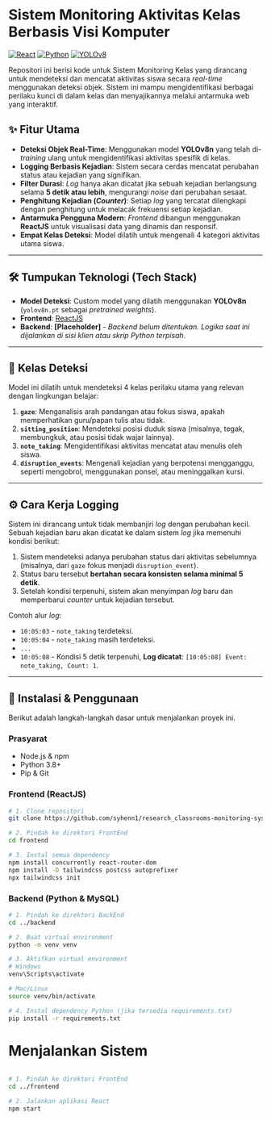 # Sistem Monitoring Aktivitas Kelas Berbasis Visi Komputer

[![React](https://img.shields.io/badge/React-20232A?style=for-the-badge&logo=react&logoColor=61DAFB)](https://reactjs.org/)
[![Python](https://img.shields.io/badge/Python-3776AB?style=for-the-badge&logo=python&logoColor=white)](https://www.python.org/)
[![YOLOv8](https://img.shields.io/badge/YOLOv8-00FFFF?style=for-the-badge&logo=yolo&logoColor=black)](https://github.com/ultralytics/ultralytics)

Repositori ini berisi kode untuk Sistem Monitoring Kelas yang dirancang untuk mendeteksi dan mencatat aktivitas siswa secara _real-time_ menggunakan deteksi objek. Sistem ini mampu mengidentifikasi berbagai perilaku kunci di dalam kelas dan menyajikannya melalui antarmuka web yang interaktif.

## ✨ Fitur Utama

- **Deteksi Objek Real-Time**: Menggunakan model **YOLOv8n** yang telah di-_training_ ulang untuk mengidentifikasi aktivitas spesifik di kelas.
- **Logging Berbasis Kejadian**: Sistem secara cerdas mencatat perubahan status atau kejadian yang signifikan.
- **Filter Durasi**: _Log_ hanya akan dicatat jika sebuah kejadian berlangsung selama **5 detik atau lebih**, mengurangi _noise_ dari perubahan sesaat.
- **Penghitung Kejadian (_Counter_)**: Setiap _log_ yang tercatat dilengkapi dengan penghitung untuk melacak frekuensi setiap kejadian.
- **Antarmuka Pengguna Modern**: _Frontend_ dibangun menggunakan **ReactJS** untuk visualisasi data yang dinamis dan responsif.
- **Empat Kelas Deteksi**: Model dilatih untuk mengenali 4 kategori aktivitas utama siswa.

---

## 🛠️ Tumpukan Teknologi (Tech Stack)

- **Model Deteksi**: Custom model yang dilatih menggunakan **YOLOv8n** (`yolov8n.pt` sebagai _pretrained weights_).
- **Frontend**: [ReactJS](https://reactjs.org/)
- **Backend**: **[Placeholder]** - _Backend belum ditentukan. Logika saat ini dijalankan di sisi klien atau skrip Python terpisah._

---

## 🎯 Kelas Deteksi

Model ini dilatih untuk mendeteksi 4 kelas perilaku utama yang relevan dengan lingkungan belajar:

1.  **`gaze`**: Menganalisis arah pandangan atau fokus siswa, apakah memperhatikan guru/papan tulis atau tidak.
2.  **`sitting_position`**: Mendeteksi posisi duduk siswa (misalnya, tegak, membungkuk, atau posisi tidak wajar lainnya).
3.  **`note_taking`**: Mengidentifikasi aktivitas mencatat atau menulis oleh siswa.
4.  **`disruption_events`**: Mengenali kejadian yang berpotensi mengganggu, seperti mengobrol, menggunakan ponsel, atau meninggalkan kursi.

---

## ⚙️ Cara Kerja Logging

Sistem ini dirancang untuk tidak membanjiri _log_ dengan perubahan kecil. Sebuah kejadian baru akan dicatat ke dalam sistem _log_ jika memenuhi kondisi berikut:

1.  Sistem mendeteksi adanya perubahan status dari aktivitas sebelumnya (misalnya, dari `gaze` fokus menjadi `disruption_event`).
2.  Status baru tersebut **bertahan secara konsisten selama minimal 5 detik**.
3.  Setelah kondisi terpenuhi, sistem akan menyimpan _log_ baru dan memperbarui _counter_ untuk kejadian tersebut.

Contoh alur _log_:

- `10:05:03` - `note_taking` terdeteksi.
- `10:05:04` - `note_taking` masih terdeteksi.
- `...`
- `10:05:08` - Kondisi 5 detik terpenuhi, **Log dicatat**: `[10:05:08] Event: note_taking, Count: 1`.

---

## 🚀 Instalasi & Penggunaan

Berikut adalah langkah-langkah dasar untuk menjalankan proyek ini.

### Prasyarat

- Node.js & npm
- Python 3.8+
- Pip & Git

### Frontend (ReactJS)

```bash
# 1. Clone repositori
git clone https://github.com/syhenn1/research_classrooms-monitoring-system.git

# 2. Pindah ke direktori FrontEnd
cd frontend

# 3. Instal semua dependency
npm install concurrently react-router-dom
npm install -D tailwindcss postcss autoprefixer
npx tailwindcss init

```

### Backend (Python & MySQL)

```bash
# 1. Pindah ke direktori BackEnd
cd ../backend

# 2. Buat virtual environment
python -m venv venv

# 3. Aktifkan virtual environment
# Windows
venv\Scripts\activate

# Mac/Linux
source venv/bin/activate

# 4. Instal dependency Python (jika tersedia requirements.txt)
pip install -r requirements.txt

```


# Menjalankan Sistem

```bash

# 1. Pindah ke direktori FrontEnd
cd ../frontend

# 2. Jalankan aplikasi React
npm start

```